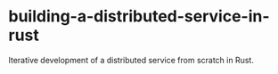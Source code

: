 # building-a-distributed-service-in-rust
Iterative development of a distributed service from scratch in Rust.
